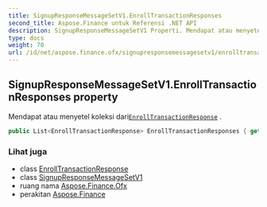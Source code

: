 ```yaml
---
title: SignupResponseMessageSetV1.EnrollTransactionResponses
second_title: Aspose.Finance untuk Referensi .NET API
description: SignupResponseMessageSetV1 Properti. Mendapat atau menyetel koleksi dariEnrollTransactionResponse .
type: docs
weight: 70
url: /id/net/aspose.finance.ofx/signupresponsemessagesetv1/enrolltransactionresponses/
---
```

## SignupResponseMessageSetV1.EnrollTransactionResponses property

Mendapat atau menyetel koleksi dari[`EnrollTransactionResponse`](../../../aspose.finance.ofx.signup/enrolltransactionresponse/) .

```csharp
public List<EnrollTransactionResponse> EnrollTransactionResponses { get; set; }
```

### Lihat juga

* class [EnrollTransactionResponse](../../../aspose.finance.ofx.signup/enrolltransactionresponse/)
* class [SignupResponseMessageSetV1](../)
* ruang nama [Aspose.Finance.Ofx](../../signupresponsemessagesetv1/)
* perakitan [Aspose.Finance](../../../)



